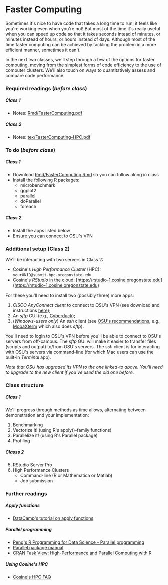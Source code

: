 # Faster Computing

Sometimes it's nice to have code that takes a long time to run; it feels like you're working even when you're not!  But most of the time it's really useful when you can speed up code so that it takes seconds intead of minutes, or minutes instead of hours, or hours instead of days.  Although most of the time faster computing can be achieved by tackling the problem in a more efficient manner, sometimes it can't.

In the next two classes, we'll step through a few of the options for faster computing, moving from the simplest forms of code efficiency to the use of computer clusters.  We'll also touch on ways to quantitatively assess and compare code performance.


### Required readings (_before class_)
##### Class 1
- Notes: [Rmd/FasterComputing.pdf](Rmd/FasterComputing.pdf)
##### Class 2
- Notes: [tex/FasterComputing-HPC.pdf](tex/FasterComputing-HPC.pdf)

### To do (_before class_)
##### Class 1
- Download [Rmd/FasterComputing.Rmd](Rmd/FasterComputing.Rmd) so you can follow along in class
- Install the following R packages:
	- microbenchmark
	- ggplot2
	- parallel
	- doParallel
	- foreach
##### Class 2
- Install the apps listed below
- Ensure you can connect to OSU's VPN


### Additional setup (Class 2)
We'll be interacting with two servers in Class 2:
- Cosine's _High Performance Cluster_ (HPC):   `yourONID@submit.hpc.oregonstate.edu`
- Cosine's _RStudio_ in the cloud: [https://rstudio-1.cosine.oregonstate.edu](https://rstudio-1.cosine.oregonstate.edu)

For these you'll need to install two (possibly three) more apps:
1. _CISCO AnyConnect client_ to connect to OSU's VPN (see download and instructions [here](https://oregonstate.teamdynamix.com/TDClient/1935/Portal/KB/ArticleDet?ID=76790));
2. An _sftp_ GUI (e.g., [Cyberduck](https://cyberduck.io));
3. (_Windows-users only_) An _ssh_ client (see [OSU's recommendations](https://cosine.oregonstate.edu/faqs/software-tools-and-fixes), e.g., [MobaXterm](https://mobaxterm.mobatek.net) which also does _sftp_).

You'll need to login to OSU's VPN before you'll be able to connect to OSU's servers from off-campus.  The _sftp_ GUI will make it easier to transfer files (scripts and output) to/from OSU's servers. The _ssh_ client is for interacting with OSU's servers via command-line (for which Mac users can use the built-in _Terminal_ app).

_Note that OSU has upgraded its VPN to the one linked-to above.  You'll need to upgrade to the new client if you've used the old one before._

### Class structure
##### Class 1
We'll progress through methods as time allows, alternating between demonstration and your implementation:
1) Benchmarking
2) Vectorize it! (using R's apply()-family functions)
3) Parallelize it! (using R's Parallel package)
4) Profiling
##### Classs 2
5) RStudio Server Pro
6) High Performance Clusters
	- Command-line (R or Mathematica or Matlab)
	- Job submission


### Further readings
##### Apply functions
- [DataCamp's tutorial on apply functions](https://www.datacamp.com/community/tutorials/r-tutorial-apply-family)

##### Parallel programming
- [Peng's R Programming for Data Science - Parallel programming](https://bookdown.org/rdpeng/rprogdatascience/parallel-computation.html)
- [Parallel package manual](https://stat.ethz.ch/R-manual/R-devel/library/parallel/doc/parallel.pdf)
- [CRAN Task View: High-Performance and Parallel Computing with R](https://cran.r-project.org/web/views/HighPerformanceComputing.html)

##### Using Cosine's HPC
- [Cosine's HPC FAQ](https://cosine.oregonstate.edu/faqs/unix-hpc-cluster)
